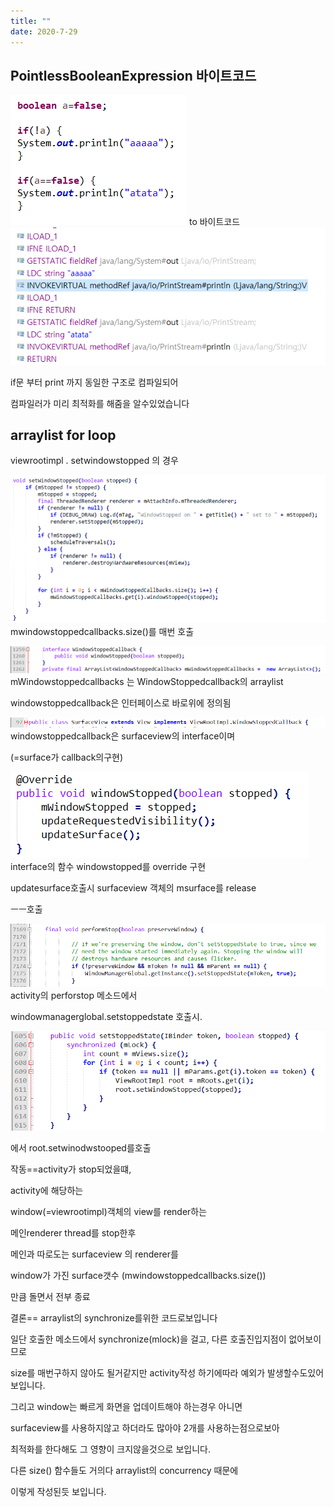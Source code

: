 ```yaml
---
title: ""
date: 2020-7-29
---
```


## PointlessBooleanExpression 바이트코드


![b1ee3a06f14c1ff5dfb88d4a873d87d9.png](..\assets\b1ee3a06f14c1ff5dfb88d4a873d87d9.png)
to 바이트코드
![8fe3e57fd5b85535eb970dcb07576f2b.png](..\assets\8fe3e57fd5b85535eb970dcb07576f2b.png)

if문 부터 print 까지 동일한 구조로 컴파일되어

컴파일러가 미리 최적화를 해줌을 알수있었습니다


## arraylist for loop 
viewrootimpl . setwindowstopped 의 경우

![7e29059e4567aa6692fb75c4f29103ec.png](..\assets\7e29059e4567aa6692fb75c4f29103ec.png)
mwindowstoppedcallbacks.size()를 매번 호출


![44b57228ed06f7d57ffe16bef198f94d.png](..\assets\44b57228ed06f7d57ffe16bef198f94d.png)
mWindowstoppedcallbacks 는 WindowStoppedcallback의  arraylist

windowstoppedcallback은  인터페이스로 바로위에 정의됨



![f0b369a66674be97f7b032283f046451.png](..\assets\f0b369a66674be97f7b032283f046451.png)
windowstoppedcallback은 surfaceview의 interface이며 

(=surface가 callback의구현)


![c9ab1d441285b284a52fce71e6244e81.png](..\assets\c9ab1d441285b284a52fce71e6244e81.png)
interface의 함수 windowstopped를 override 구현

updatesurface호출시  surfaceview 객체의 msurface를 release


ㅡㅡ호출


![722ea84bc20b8713407752747894f7a7.png](..\assets\722ea84bc20b8713407752747894f7a7.png)
activity의  perforstop 메소드에서

windowmanagerglobal.setstoppedstate 호출시.


![73352aefb30dd79720b5df53a079e4a2.png](..\assets\73352aefb30dd79720b5df53a079e4a2.png)

에서 root.setwinodwstooped를호출


작동==activity가 stop되었을떄,  

activity에 해당하는 

window(=viewrootimpl)객체의 view를 render하는

메인renderer thread를 stop한후

메인과 따로도는 surfaceview 의 renderer를

window가 가진 surface갯수 (mwindowstoppedcallbacks.size())

만큼 돌면서 전부 종료



결론== arraylist의  synchronize를위한 코드로보입니다

일단 호출한 메소드에서 synchronize(mlock)을 걸고, 다른 호출진입지점이 없어보이므로

size를 매번구하지 않아도 될거같지만 activity작성 하기에따라 예외가 발생할수도있어보입니다.

그리고 window는 빠르게 화면을 업데이트해야 하는경우 아니면

surfaceview를 사용하지않고 하더라도 많아야 2개를 사용하는점으로보아

최적화를 한다해도 그 영향이 크지않을것으로 보입니다.


다른 size() 함수들도 거의다  arraylist의 concurrency 때문에

이렇게 작성된듯 보입니다.
